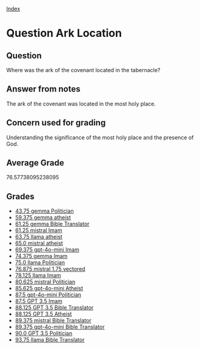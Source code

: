 
[Index](../../index.md)
# Question Ark Location
## Question
Where was the ark of the covenant located in the tabernacle?

## Answer from notes
The ark of the covenant was located in the most holy place.

## Concern used for grading
Understanding the significance of the most holy place and the presence of God.

## Average Grade
76.57738095238095

## Grades
 * [43.75 gemma Politician](../answers/gemma_Politician/Ark_Location.md)
 * [59.375 gemma atheist](../answers/gemma_atheist/Ark_Location.md)
 * [61.25 gemma Bible Translator](../answers/gemma_Bible_Translator/Ark_Location.md)
 * [61.25 mistral Imam](../answers/mistral_Imam/Ark_Location.md)
 * [63.75 llama atheist](../answers/llama_atheist/Ark_Location.md)
 * [65.0 mistral atheist](../answers/mistral_atheist/Ark_Location.md)
 * [69.375 gpt-4o-mini Imam](../answers/gpt-4o-mini_Imam/Ark_Location.md)
 * [74.375 gemma Imam](../answers/gemma_Imam/Ark_Location.md)
 * [75.0 llama Politician](../answers/llama_Politician/Ark_Location.md)
 * [76.875 mistral 1.75 vectored](../answers/mistral_1.75_vectored/Ark_Location.md)
 * [78.125 llama Imam](../answers/llama_Imam/Ark_Location.md)
 * [80.625 mistral Politician](../answers/mistral_Politician/Ark_Location.md)
 * [85.625 gpt-4o-mini Atheist](../answers/gpt-4o-mini_Atheist/Ark_Location.md)
 * [87.5 gpt-4o-mini Politician](../answers/gpt-4o-mini_Politician/Ark_Location.md)
 * [87.5 GPT 3.5 Imam](../answers/GPT_3.5_Imam/Ark_Location.md)
 * [88.125 GPT 3.5 Bible Translator](../answers/GPT_3.5_Bible_Translator/Ark_Location.md)
 * [88.125 GPT 3.5 Atheist](../answers/GPT_3.5_Atheist/Ark_Location.md)
 * [89.375 mistral Bible Translator](../answers/mistral_Bible_Translator/Ark_Location.md)
 * [89.375 gpt-4o-mini Bible Translator](../answers/gpt-4o-mini_Bible_Translator/Ark_Location.md)
 * [90.0 GPT 3.5 Politician](../answers/GPT_3.5_Politician/Ark_Location.md)
 * [93.75 llama Bible Translator](../answers/llama_Bible_Translator/Ark_Location.md)
